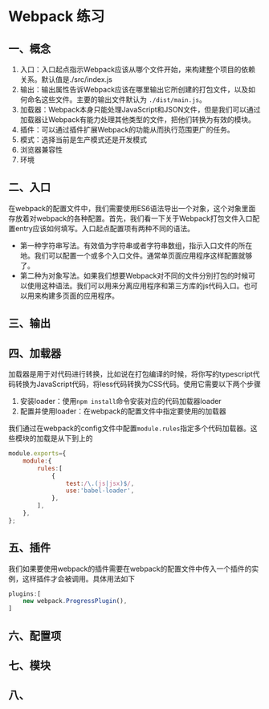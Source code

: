 # Webpack 练习

## 一、概念

1. 入口：入口起点指示Webpack应该从哪个文件开始，来构建整个项目的依赖关系。默认值是./src/index.js
2. 输出：输出属性告诉Webpack应该在哪里输出它所创建的打包文件，以及如何命名这些文件。主要的输出文件默认为 `./dist/main.js`。
3. 加载器：Webpack本身只能处理JavaScript和JSON文件，但是我们可以通过加载器让Webpack有能力处理其他类型的文件，把他们转换为有效的模块。
4. 插件：可以通过插件扩展Webpack的功能从而执行范围更广的任务。
5. 模式：选择当前是生产模式还是开发模式
6. 浏览器兼容性
7. 环境

## 二、入口

在webpack的配置文件中，我们需要使用ES6语法导出一个对象，这个对象里面存放着对webpack的各种配置。首先，我们看一下关于Webpack打包文件入口配置entry应该如何填写。入口起点配置项有两种不同的语法。

* 第一种字符串写法。有效值为字符串或者字符串数组，指示入口文件的所在地。我们可以配置一个或多个入口文件。通常单页面应用程序这样配置就够了。
* 第二种为对象写法。如果我们想要Webpack对不同的文件分别打包的时候可以使用这种语法。我们可以用来分离应用程序和第三方库的js代码入口。也可以用来构建多页面的应用程序。

## 三、输出



## 四、加载器

加载器是用于对代码进行转换，比如说在打包编译的时候，将你写的typescript代码转换为JavaScript代码，将less代码转换为CSS代码。使用它需要以下两个步骤

1. 安装loader：使用`npm install`命令安装对应的代码加载器loader
2. 配置并使用loader：在webpack的配置文件中指定要使用的加载器

我们通过在webpack的config文件中配置`module.rules`指定多个代码加载器。这些模块的加载是从下到上的

```js
module.exports={
    module:{
        rules:[
            {
                test:/\.(js|jsx)$/,
                use:'babel-loader',
            },
        ],
    },
};
```

## 五、插件

我们如果要使用webpack的插件需要在webpack的配置文件中传入一个插件的实例，这样插件才会被调用。具体用法如下

```js
plugins:[
    new webpack.ProgressPlugin(),
]
```



## 六、配置项



## 七、模块



## 八、



